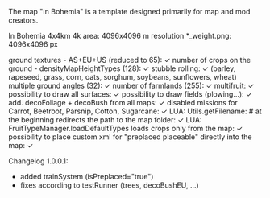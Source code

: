 The map "In Bohemia" is a template designed primarily for map and mod creators.

In Bohemia 4x4km 4k
area: 4096x4096 m
resolution *_weight.png: 4096x4096 px

ground textures - AS+EU+US (reduced to 65): ✓
number of crops on the ground - densityMapHeightTypes (128): ✓
stubble rolling: ✓ (barley, rapeseed, grass, corn, oats, sorghum, soybeans, sunflowers, wheat)
multiple ground angles (32): ✓
number of farmlands (255): ✓
multifruit: ✓
possibility to draw all surfaces: ✓
possibility to draw fields (plowing...): ✓
add. decoFoliage + decoBush from all maps: ✓
disabled missions for Carrot, Beetroot, Parsnip, Cotton, Sugarcane: ✓
LUA: Utils.getFilename: # at the beginning redirects the path to the map folder: ✓
LUA: FruitTypeManager.loadDefaultTypes loads crops only from the map: ✓
possibility to place custom xml for "preplaced placeable" directly into the map: ✓

Changelog 1.0.0.1:

- added trainSystem (isPreplaced="true")
- fixes according to testRunner (trees, decoBushEU, ...)

<!--
### Hi there 👋
-->
<!--
**VidhosticeSDK/VidhosticeSDK** is a ✨ _special_ ✨ repository because its `README.md` (this file) appears on your GitHub profile.

Here are some ideas to get you started:

- 🔭 I’m currently working on ...
- 🌱 I’m currently learning ...
- 👯 I’m looking to collaborate on ...
- 🤔 I’m looking for help with ...
- 💬 Ask me about ...
- 📫 How to reach me: ...
- 😄 Pronouns: ...
- ⚡ Fun fact: ...
-->
